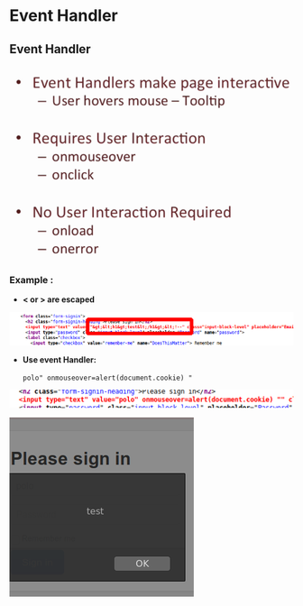 # Event Handler

## Event Handler

![](../../../.gitbook/assets/c1277d9f25304ac7bca0822233449372.png)

### **Example :**

* **&lt; or &gt; are escaped** 

![](../../../.gitbook/assets/998b742b20414df1b38586a76c2b2952.png)

* **Use event Handler:**

  `polo" onmouseover=alert(document.cookie) "`

![](../../../.gitbook/assets/d96b3fcd82d04f4f9b3804cf635f2b93.png)

![](../../../.gitbook/assets/ff8166e467c140cc9721b1c10c616aab.png)

